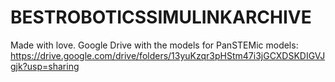 # BESTROBOTICSSIMULINKARCHIVE
Made with love.
Google Drive with the models for PanSTEMic models: https://drive.google.com/drive/folders/13yuKzqr3pHStm47i3jGCXDSKDIGVJgjk?usp=sharing
